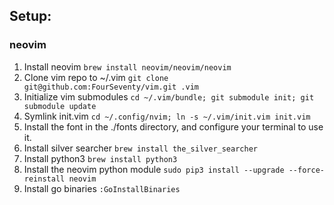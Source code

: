 ## Setup:

### neovim
1. Install neovim `brew install neovim/neovim/neovim`
2. Clone vim repo to ~/.vim `git clone git@github.com:FourSeventy/vim.git .vim`
3. Initialize vim submodules `cd ~/.vim/bundle; git submodule init; git submodule update`
4. Symlink init.vim `cd ~/.config/nvim; ln -s ~/.vim/init.vim init.vim`
5. Install the font in the ./fonts directory, and configure your terminal to use it.
6. Install silver searcher `brew install the_silver_searcher`
7. Install python3 `brew install python3`
8. Install the neovim python module `sudo pip3 install --upgrade --force-reinstall neovim`
9. Install go binaries `:GoInstallBinaries` 
